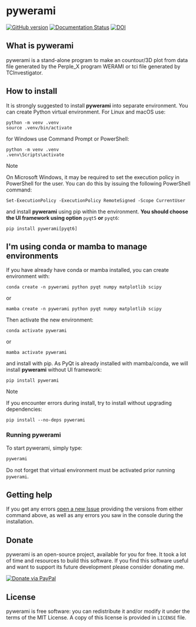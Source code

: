 # pywerami

[![GitHub version](https://badge.fury.io/gh/ondrolexa%2Fpywerami.svg)](https://badge.fury.io/gh/ondrolexa%2Fpywerami)
[![Documentation Status](https://readthedocs.org/projects/pywerami/badge/?version=latest)](https://readthedocs.org/projects/pywerami/?badge=latest)
[![DOI](https://zenodo.org/badge/46796466.svg)](https://zenodo.org/badge/latestdoi/46796466)

## What is pywerami

pywerami is a stand-alone program to make an countour/3D plot from data
file generated by the Perple_X program WERAMI or tci file generated by
TCInvestigator.

## How to install

It is strongly suggested to install **pywerami** into separate environment. You can create
Python virtual environment. For Linux and macOS use:

    python -m venv .venv
    source .venv/bin/activate

for Windows use Command Prompt or PowerShell:

    python -m venv .venv
    .venv\Scripts\activate

> [!NOTE]
> On Microsoft Windows, it may be required to set the execution policy in PowerShell for the user.
> You can do this by issuing the following PowerShell command:
> ```
> Set-ExecutionPolicy -ExecutionPolicy RemoteSigned -Scope CurrentUser
> ```

and install **pywerami** using pip within the environment. **You should choose the UI framework using option** `pyqt5` **or** `pyqt6`:

    pip install pywerami[pyqt6]

## I'm using conda or mamba to manage environments

If you have already have conda or mamba installed, you can create environment with:

    conda create -n pywerami python pyqt numpy matplotlib scipy

or

    mamba create -n pywerami python pyqt numpy matplotlib scipy

Then activate the new environment:

    conda activate pywerami

or

    mamba activate pywerami

and install with pip. As PyQt is already installed with mamba/conda, we will install **pywerami** without UI framework:

    pip install pywerami

> [!NOTE]
> If you encounter errors during install, try to install without upgrading dependencies:
> ```
> pip install --no-deps pywerami
> ```

### Running pywerami
To start pywerami, simply type:

```bash
pywerami
```

Do not forget that virtual environment must be activated prior running `pywerami`.

## Getting help

If you get any errors [open a new Issue](https://github.com/ondrolexa/pywerami/issues) providing the versions from either command above, as well as any errors you saw in the console during the installation.

## Donate

pywerami is an open-source project, available for you for free. It took a lot of time and resources to build this software. If you find this software useful and want to support its future development please consider donating me.

[![Donate via PayPal](https://www.paypalobjects.com/en_US/i/btn/btn_donateCC_LG.gif)](https://www.paypal.com/cgi-bin/webscr?cmd=_donations&business=QTYZWVUNDUAH8&item_name=pywerami+development+donation&currency_code=EUR&source=url)

## License

pywerami is free software: you can redistribute it and/or modify it under the terms of the MIT License. A copy of this license is provided in ``LICENSE`` file.

